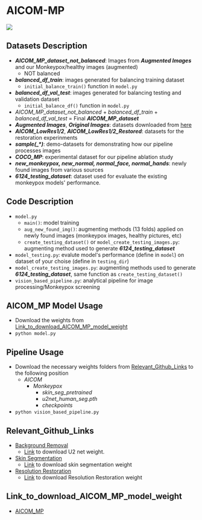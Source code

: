 # AICOM-MP

![](/Users/timothy/Desktop/Timothy-2021-2022/health_ai/AICOM/Monkeypox/images/MP_screening_pipeline.png)
## Datasets Description
* **_AICOM_MP_dataset_not_balanced_**: Images from _**Augmented Images**_  and our Monkeypox/healthy images (augmented)
  * NOT balanced
* **_balanced_df_train_**: images generated for balancing training dataset
  * `initial_balance_train()` function in `model.py`
* **_balanced_df_val_test_**: images generated for balancing testing and validation dataset
  * `initial_balance_df()` function in `model.py`
* _AICOM_MP_dataset_not_balanced_ + _balanced_df_train_ + _balanced_df_val_test_ = Final **_AICOM_MP_dataset_**
* _**Augmented Images**_, _**Original Images**_: datasets downloaded from [here](https://www.kaggle.com/datasets/nafin59/monkeypox-skin-lesion-dataset)
* **_AICOM_LowRes1/2_**, _**AICOM_LowRes1/2_Restored**_: datasets for the restoration experinments
* _**sample(\_\*)**_: demo-datasets for demonstrating how our pipeline processes images
* _**COCO_MP**_: experimental dataset for our pipeline ablation study
* **_new_monkeypox, new_normal, normal_face, normal_hands_**: newly found images from various sources
* _**6124_testing_dataset**_: dataset used for evaluate the existing monkeypox models' performance.
## Code Description
* `model.py`
  * `main()`: model training
  * `aug_new_found_img()`: augmenting methods (13 folds) applied on newly found images (monkeypox images, healthy pictures, etc)
  * `create_testing_dataset()` or `model_create_testing_images.py`: augmenting method used to generate _**6124_testing_dataset**_
* `model_testing.py`: evalute model's performance (define in `model`) on dataset of your choise (define in `testing_dir`)
* `model_create_testing_images.py`: augmenting methods used to generate _**6124_testing_dataset**_, same function as `create_testing_dataset()`
* `vision_based_pipeline.py`: analytical pipeline for image processing/Monkeypox screening

## AICOM_MP Model Usage
* Download the weights from [Link_to_download_AICOM_MP_model_weight](#Link_to_download_AICOM_MP_model_weight)
* `python model.py`

## Pipeline Usage
* Download the necessary weights folders from [Relevant_Github_Links](#Relevant_Github_Links) to the following position
  * _AICOM_
    * _Monkeypox_
      * _skin_seg_pretrained_
      * _u2net_human_seg.pth_
      * _checkpoints_
* `python vision_based_pipeline.py`
## Relevant_Github_Links
* [Background Removal](https://github.com/xuebinqin/U-2-Net)
  * [Link](https://mcgill-my.sharepoint.com/:u:/g/personal/tianyi_yang_mail_mcgill_ca/EYQRUfCIf4RGi2YoxP8xXo8BpsJxZx_OML66KIgoWbk-2A?e=vzhXvK) to download U2 net weight.
* [Skin Segmentation](https://github.com/WillBrennan/SemanticSegmentation)
  * [Link](https://mcgill-my.sharepoint.com/:f:/g/personal/tianyi_yang_mail_mcgill_ca/EiHoyOGpCttOlkFGnEchZ80B7S6lGrTMswjL60HqU1ziew?e=hdEVuj) to download skin segmentation weight
* [Resolution Restoration](https://github.com/microsoft/Bringing-Old-Photos-Back-to-Life/tree/master/Global)
  * [Link](https://mcgill-my.sharepoint.com/:f:/g/personal/tianyi_yang_mail_mcgill_ca/EhK_pyH0tbtIl-2txR0fgm8B6BLuZM2Gphvt_g-r74tePg?e=vVhtRo) to download Resolution Restoration weight
## Link_to_download_AICOM_MP_model_weight
* [AICOM_MP](https://mcgill-my.sharepoint.com/:u:/g/personal/tianyi_yang_mail_mcgill_ca/EXjzi4AU1ytKrsvaXsZf8jMBAtKZLOpZbzv4jorjOF3BCg?e=phPJkJ)
